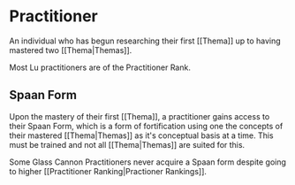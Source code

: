 # Practitioner
An individual who has begun researching their first [[Thema]] up to having mastered two [[Thema|Themas]].

Most Lu practitioners are of the Practitioner Rank.

## Spaan Form
Upon the mastery of their first [[Thema]], a practitioner gains access to their Spaan Form, which is a form of fortification using one the concepts of their mastered [[Thema|Themas]] as it's conceptual basis at a time. This must be trained and not all [[Thema|Themas]] are suited for this.

Some Glass Cannon Practitioners never acquire a Spaan form despite going to higher [[Practitioner Ranking|Practioner Rankings]].